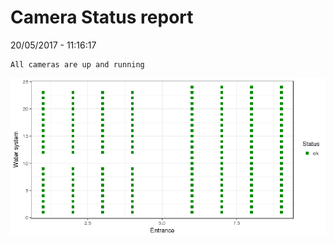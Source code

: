 Camera Status report
================
20/05/2017 - 11:16:17

    All cameras are up and running

![](camreport_files/figure-markdown_github/unnamed-chunk-2-1.png)
